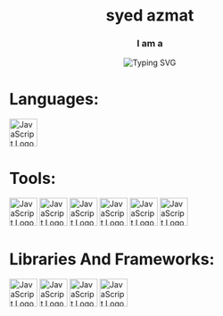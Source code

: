 <Div>
  
  <h1 align="center">syed azmat</h1>
<h3 align="center">I am a</h3>
<p align="center">

</p>

<p align="center">
  <img src="https://readme-typing-svg.demolab.com?font=Cambria&weight=600&size=30&duration=1000&pause=1000&center=true&random=true&width=500&lines=.;.;..;..;AI+Developer;;Gamer" alt="Typing SVG" />
</p>


# Languages:
<Div style="display = "flex"">
  <img src="https://github.com/user-attachments/assets/2a687552-a59d-4bf3-9717-2a64ebd9262a" alt="JavaScript Logo" width="50" height="50" />
</Div>

# Tools:
<Div>
  
  <img src="https://github.com/user-attachments/assets/59a57b5d-69e2-4437-8b19-2e3968fe55d5" alt="JavaScript Logo" width="50" height="50" />
  <img src="https://github.com/user-attachments/assets/d565e522-5b9d-4efc-a73f-a5da448ef9d6" alt="JavaScript Logo" width="50" height="50" />
  <img src="https://github.com/user-attachments/assets/6e437439-9860-4110-8738-65ed8044a51a" alt="JavaScript Logo" width="50" height="50" />
  <img src="https://github.com/user-attachments/assets/6c67d0b1-a45b-4b5a-9125-414ef01b1f2b" alt="JavaScript Logo" width="50" height="50" />
  <img src="https://github.com/user-attachments/assets/0496cea0-58dc-476a-8cfc-e4c0c0e555e9" alt="JavaScript Logo" width="50" height="50" />
  <img src="https://github.com/user-attachments/assets/f9f8b0d6-9122-4acc-a73a-15f165c066b4" alt="JavaScript Logo" width="50" height="50" />
</Div>
<H1>Libraries And Frameworks:</H1>
<Div>
  
  <img src="https://github.com/user-attachments/assets/bd309672-ad04-4ece-ba81-e71f3f618abf" alt="JavaScript Logo" width="50" height="50" />
  <img src="https://github.com/user-attachments/assets/452466a2-d7a2-4a0a-a4e0-ee653e7daa02" alt="JavaScript Logo" width="50" height="50" />
  <img src="https://github.com/user-attachments/assets/5a9a9b78-cb80-4ec5-85ca-b4ab170de5dd" alt="JavaScript Logo" width="50" height="50" />
  <img src="https://github.com/user-attachments/assets/bf32ef60-d2ca-406a-875b-68d7721455cf" alt="JavaScript Logo" width="50" height="50" />
</Div>


</Div>
